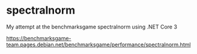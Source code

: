# spectralnorm
My attempt at the benchmarksgame spectralnorm using .NET Core 3

https://benchmarksgame-team.pages.debian.net/benchmarksgame/performance/spectralnorm.html
